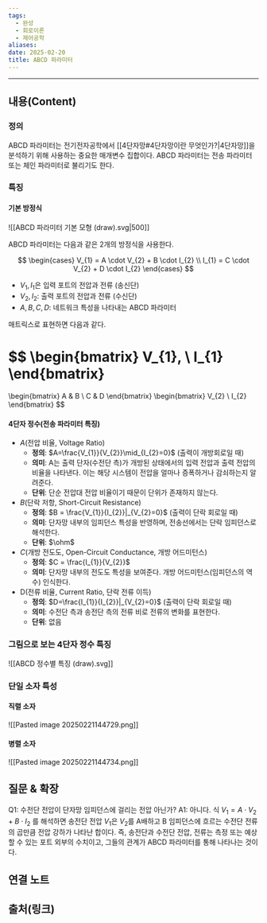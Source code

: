 ```yaml
---
tags:
  - 완성
  - 회로이론
  - 제어공학
aliases: 
date: 2025-02-20
title: ABCD 파라미터
---
```


---

## 내용(Content)

### 정의

ABCD 파라미터는 전기전자공학에서 [[4단자망#4단자망이란 무엇인가?|4단자망]]을 분석하기 위해 사용하는 중요한 매개변수 집합이다. ABCD 파라미터는 전송 파라미터 또는 체인 파라미터로 불리기도 한다.

### 특징

#### 기본 방정식

![[ABCD 파라미터 기본 모형 (draw).svg|500]]

ABCD 파라미터는 다음과 같은 2개의 방정식을 사용한다.

$$
\begin{cases}
V_{1} = A \cdot V_{2} +  B \cdot I_{2} \\
I_{1} = C \cdot V_{2} + D \cdot I_{2}
\end{cases}
$$

- $V_{1}, I_{1}$은 입력 포트의 전압과 전류 (송신단)
- $V_{2}, I_{2}$: 출력 포트의 전압과 전류 (수신단)
- $A,B,C,D$: 네트워크 특성을 나타내는 ABCD 파라미터

매트릭스로 표현하면 다음과 같다.

$$
\begin{bmatrix}
V_{1}, \\
I_{1}
\end{bmatrix}
=
\begin{bmatrix}
A & B \\
C & D
\end{bmatrix}
\begin{bmatrix}
V_{2} \\
I_{2}
\end{bmatrix}
$$


#### 4단자 정수(전송 파라미터 특징)

- $A$(전압 비율, Voltage Ratio)
	- **정의**: $A=\frac{V_{1}}{V_{2}}\mid_{I_{2}=0}$  (출력이 개방회로일 때)
	- **의미**: A는 출력 단자(수전단 측)가 개방된 상태에서의 입력 전압과 출력 전압의 비율을 나타낸다. 이는 해당 시스템이 전압을 얼마나 증폭하거나 감쇠하는지 알려준다.
	- **단위**: 단순 전압대 전압 비율이기 때문이 단위가 존재하지 않는다.
- $B$(단락 저항, Short-Circuit Resistance)
	- **정의**: $B = \frac{V_{1}}{I_{2}}|_{V_{2}=0}$ (출력이 단락 회로일 때)
	- **의미**: 단자망 내부의 임피던스 특성을 반영하며, 전송선에서는 단락 임피던스로 해석한다.
	- **단위**: $\ohm$
- $C$(개방 전도도, Open-Circuit Conductance, 개방 어드미턴스)
	- **정의**: $C = \frac{I_{1}}{V_{2}}$
	- **의미**: 단자망 내부의 전도도 특성을 보여준다. 개방 어드미턴스(임피던스의 역수) 인식한다.
- D(전류 비율, Current Ratio, 단락 전류 이득)
	- **정의**: $D=\frac{I_{1}}{I_{2}}|_{V_{2}=0}$ (출력이 단락 회로일 때)
	- **의미**: 수전단 측과 송전단 측의 전류 비로 전류의 변화를 표현한다.
	- **단위**: 없음

### 그림으로 보는 4단자 정수 특징

![[ABCD 정수별 특징 (draw).svg]]

### 단일 소자 특성

#### 직렬 소자

![[Pasted image 20250221144729.png]]

#### 병렬 소자

![[Pasted image 20250221144734.png]]



## 질문 & 확장

Q1: 수전단 전압이 단자망 임피던스에 걸리는 전압 아닌가?
A1: 아니다. 식 $V_{1} = A \cdot V_{2} + B \cdot I_{2}$ 를 해석하면 송전단 전압 $V_{1}$은 $V_{2}$를 A배하고 B 임피던스에 흐르는 수전단 전류의 곱만큼 전압 강하가 나타난 합이다. 즉, 송전단과 수전단 전압, 전류는 측정 또는 예상할 수 있는 포트 외부의 수치이고, 그들의 관계가 ABCD 파라미터를 통해 나타나는 것이다.

## 연결 노트

## 출처(링크)





